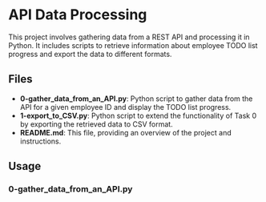 # API Data Processing

This project involves gathering data from a REST API and processing it in Python. It includes scripts to retrieve information about employee TODO list progress and export the data to different formats.

## Files

- **0-gather_data_from_an_API.py**: Python script to gather data from the API for a given employee ID and display the TODO list progress.
- **1-export_to_CSV.py**: Python script to extend the functionality of Task 0 by exporting the retrieved data to CSV format.
- **README.md**: This file, providing an overview of the project and instructions.

## Usage

### 0-gather_data_from_an_API.py
